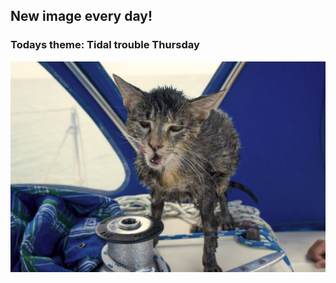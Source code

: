 ## New image every day!
### Todays theme: Tidal trouble Thursday
![regex](images/tidal-trouble/efeFEF.jpg)
